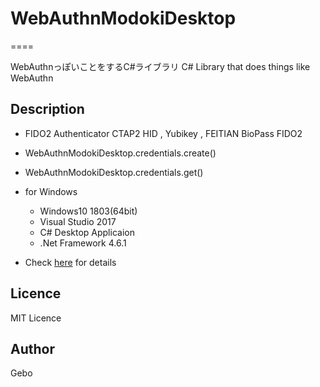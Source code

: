 # WebAuthnModokiDesktop
====

WebAuthnっぽいことをするC#ライブラリ
C# Library that does things like WebAuthn

## Description
- FIDO2 Authenticator CTAP2 HID , Yubikey , FEITIAN BioPass FIDO2
- WebAuthnModokiDesktop.credentials.create()
- WebAuthnModokiDesktop.credentials.get()

- for Windows
  - Windows10 1803(64bit)
  - Visual Studio 2017
  - C# Desktop Applicaion
  - .Net Framework 4.6.1

- Check [here](https://qiita.com/gebo/items/f6d3024f7e164ac0a195) for details
  
## Licence
MIT Licence

## Author
Gebo
